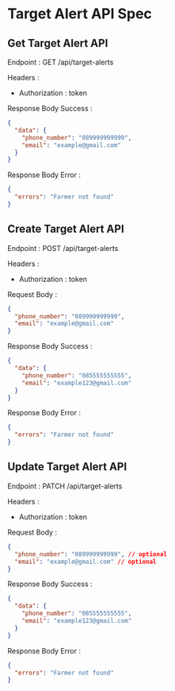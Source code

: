 # Target Alert API Spec

## Get Target Alert API

Endpoint : GET /api/target-alerts

Headers :

- Authorization : token

Response Body Success :

```json
{
  "data": {
    "phone_number": "089999999999",
    "email": "example@gmail.com"
  }
}
```

Response Body Error :

```json
{
  "errors": "Farmer not found"
}
```

## Create Target Alert API

Endpoint : POST /api/target-alerts

Headers :

- Authorization : token

Request Body :

```json
{
  "phone_number": "089999999999",
  "email": "example@gmail.com"
}
```

Response Body Success :

```json
{
  "data": {
    "phone_number": "085555555555",
    "email": "example123@gmail.com"
  }
}
```

Response Body Error :

```json
{
  "errors": "Farmer not found"
}
```

## Update Target Alert API

Endpoint : PATCH /api/target-alerts

Headers :

- Authorization : token

Request Body :

```json
{
  "phone_number": "089999999999", // optional
  "email": "example@gmail.com" // optional
}
```

Response Body Success :

```json
{
  "data": {
    "phone_number": "085555555555",
    "email": "example123@gmail.com"
  }
}
```

Response Body Error :

```json
{
  "errors": "Farmer not found"
}
```
